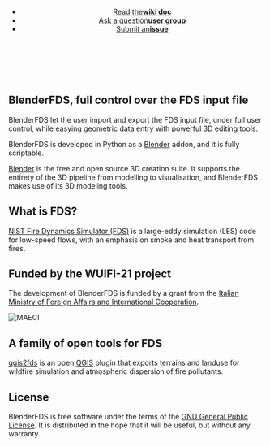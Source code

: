
<header>
<ul class="downloads">
    <li><a href="https://github.com/firetools/blenderfds/wiki">Read the<strong>wiki doc</strong></a></li>
    <li><a href="https://groups.google.com/g/blenderfds">Ask a question<strong>user group</strong></a></li>
    <li><a href="https://github.com/firetools/blenderfds/issues">Submit an<strong>issue</strong></a></li>
</ul>
</header>

<br><br>

## BlenderFDS, full control over the FDS input file

BlenderFDS let the user import and export the FDS input file, under full user control,
while easying geometric data entry with powerful 3D editing tools.

BlenderFDS is developed in Python as a [Blender](http://www.blender.org/) addon,
and it is fully scriptable.

[Blender](http://www.blender.org/) is the free and open source 3D creation suite.
It supports the entirety of the 3D pipeline from modelling to visualisation,
and BlenderFDS makes use of its 3D modeling tools.

## What is FDS? 

[NIST Fire Dynamics Simulator (FDS)](https://pages.nist.gov/fds-smv/)
is a large-eddy simulation (LES) code for low-speed flows,
with an emphasis on smoke and heat transport from fires.

## Funded by the WUIFI-21 project

The development of BlenderFDS is funded by a grant from
the [Italian Ministry of Foreign Affairs and International Cooperation](https://www.esteri.it/).

![MAECI](https://github.com/firetools/blenderfds/raw/master/logo_maeci.png)

## A family of open tools for FDS

[qgis2fds](https://github.com/firetools/qgis2fds/wiki) is an open [QGIS](http://www.qgis.org) plugin
that exports terrains and landuse for wildfire simulation and atmospheric dispersion of fire pollutants.

## License

BlenderFDS is free software under the terms of
the [GNU General Public License](https://www.gnu.org/licenses/gpl-3.0.en.html).
It is distributed in the hope that it will be useful,
but without any warranty.
